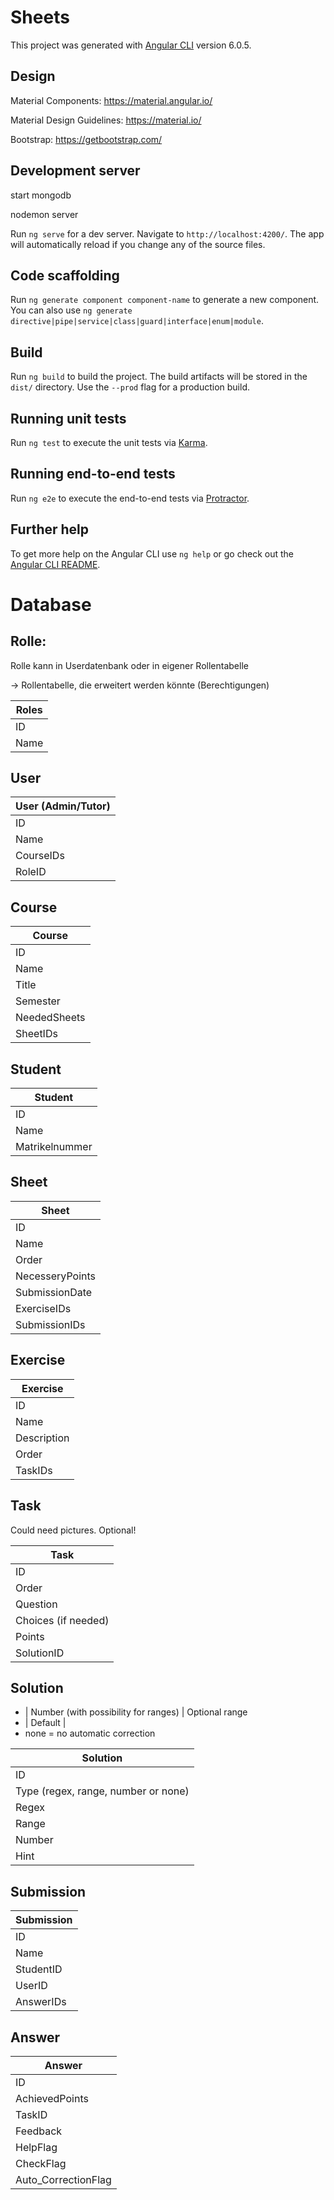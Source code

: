 # Sheets

This project was generated with [Angular CLI](https://github.com/angular/angular-cli) version 6.0.5.

## Design

Material Components:        https://material.angular.io/

Material Design Guidelines: https://material.io/

Bootstrap:                  https://getbootstrap.com/

## Development server

start mongodb

nodemon server

Run `ng serve` for a dev server. Navigate to `http://localhost:4200/`. The app will automatically reload if you change any of the source files.

## Code scaffolding

Run `ng generate component component-name` to generate a new component. You can also use `ng generate directive|pipe|service|class|guard|interface|enum|module`.

## Build

Run `ng build` to build the project. The build artifacts will be stored in the `dist/` directory. Use the `--prod` flag for a production build.

## Running unit tests

Run `ng test` to execute the unit tests via [Karma](https://karma-runner.github.io).

## Running end-to-end tests

Run `ng e2e` to execute the end-to-end tests via [Protractor](http://www.protractortest.org/).

## Further help

To get more help on the Angular CLI use `ng help` or go check out the [Angular CLI README](https://github.com/angular/angular-cli/blob/master/README.md).


# Database

## Rolle:

Rolle kann in Userdatenbank oder in eigener Rollentabelle

-> Rollentabelle, die erweitert werden könnte (Berechtigungen)

| Roles      |
| ------------- |
| ID     |
| Name      |

## User

| User (Admin/Tutor)      |
| ------------- |
| ID     |
| Name      |
| CourseIDs      |
| RoleID      |

## Course

| Course      |
| ------------- |
| ID     |
| Name     |
| Title |
| Semester |
| NeededSheets |
| SheetIDs |

## Student

| Student     |
| ------------- |
| ID     |
| Name      |
| Matrikelnummer |

## Sheet

| Sheet     |
| ------------- |
| ID     |
| Name |
| Order |
| NecesseryPoints |
| SubmissionDate |
| ExerciseIDs     |
| SubmissionIDs |

## Exercise

| Exercise     |
| ------------- |
| ID     |
| Name  |
| Description |
| Order |
| TaskIDs |

## Task

Could need pictures. Optional!

| Task     |
| ------------- |
| ID     |
| Order |
| Question |
| Choices (if needed) |
| Points |
| SolutionID |

## Solution

-  | Number (with possibility for ranges) | Optional range
-  | Default |
- none = no automatic correction

| Solution     |
| ------------- |
| ID     |
| Type (regex, range, number or none) |
| Regex |
| Range |
| Number |
| Hint |


## Submission

| Submission     |
| ------------- |
| ID     |
| Name      |
| StudentID     |
| UserID |
| AnswerIDs |

## Answer

| Answer     |
| ------------- |
| ID     |
| AchievedPoints |
| TaskID |
| Feedback |
| HelpFlag |
| CheckFlag |
| Auto_CorrectionFlag|

